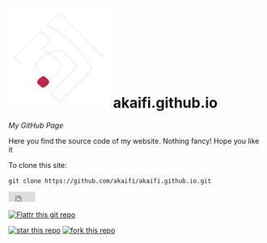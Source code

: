 # <img src='https://raw.githubusercontent.com/akaifi/akaifi.github.io/master/img/AK100.png' width="200" height="200" /> akaifi.github.io
_My GitHub Page_


Here you find the source code of my website. Nothing fancy! Hope you like it




To clone this site:
```Shell
git clone https://github.com/akaifi/akaifi.github.io.git
```
<iframe src="http://ghbtns.com/github-btn.html?user=akaifi&repo=akaifi.github.io&type=fork"
  allowtransparency="true" frameborder="0" scrolling="0" width="53" height="20"></iframe>

  [![Flattr this git repo](http://api.flattr.com/button/flattr-badge-large.png)](https://flattr.com/submit/auto?user_id=akaifi&url=https://github.com/akaifi/akaifi.github.io&title=akaifi.github.io&language=HTML&tags=github&category=software)


[![star this repo](http://githubbadges.com/star.svg?user=akaifi&repo=akaifi.github.io&style=flat&color=f2f2f2&background=222222)](https://github.com/akaifi/akaifi.github.io)
[![fork this repo](http://githubbadges.com/fork.svg?user=akaifi&repo=akaifi.github.io&style=flat&color=f2f2f2&background=222222)](https://github.com/akaifi/akaifi.github.io/fork)
